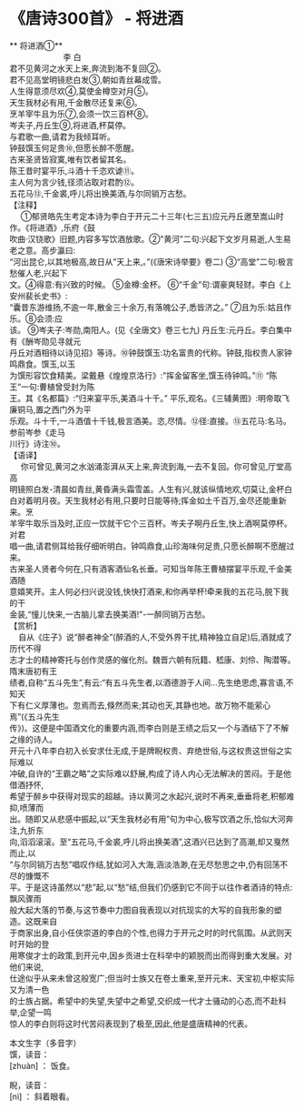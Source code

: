 # 《唐诗300首》 - 将进酒

** 将进酒①**  
                        李 白  
君不见黄河之水天上来,奔流到海不复回②。  
君不见高堂明镜悲白发③,朝如青丝幕成雪。  
人生得意须尽欢④,莫使金樽空对月⑤。  
天生我材必有用,千金散尽还复来⑥。  
烹羊宰牛且为乐⑦,会须一饮三百杯⑧。  
岑夫子,丹丘生⑨,将进酒,杯莫停。  
与君歌一曲,请君为我倾耳听。  
钟鼓馔玉何足贵⑩,但愿长醉不愿醒。  
古来圣贤皆寂寞,唯有饮者留其名。  
陈王昔时宴平乐,斗酒十千恣欢谑⑪。  
主人何为言少钱,径须沾取对君酌⑫。  
五花马⑬,千金裘,呼儿将出换美酒,与尔同销万古愁。  
【注释】  
     ①郁贤皓先生考定本诗为李白于开元二十三年(七三五)应元丹丘邀至嵩山时作。《将进酒》,乐府《鼓  
吹曲·汉铙歌》旧题,内容多写饮酒放歌。②"黄河”二句:兴起下文岁月易逝,人生易老之意。高步瀛曰:  
“河出昆仑,以其地极高,故日从"天上来,。”(《唐宋诗举要》卷二) ③“高堂”二句:极言愁催人老,兴起下  
文。④得意:有兴致的时候。 ⑤金樽:金杯。 ⑥“千金”句:谓豪爽轻财。李白《上安州裴长史书》:  
“囊昔东游维扬,不逾一年,散金三十余万,有落魄公子,悉皆济之。” ⑦且为乐:姑且作乐。⑧会须:应  
该。 ⑨岑夫子:岑勋,南阳人。(见《全唐文》卷三七九) 丹丘生:元丹丘。李白集中有《酬岑勋见寻就元  
丹丘对酒相待以诗见招》等诗。⑩钟鼓馔玉:功名富贵的代称。钟鼓,指权贵人家钟鸣鼎食。馔玉,以玉  
为馔形容饮食精美。梁戴悬《煌煌京洛行》:"挥金留客坐,馔玉待钟鸣。”⑪ “陈王”一句:曹植曾受封为陈  
王。其《名都篇》:“归来宴平乐,美酒斗十千。” 平乐,观名。《三辅黄图》:明帝取飞廉铜马,置之西门外为平  
乐观。斗十千,一斗酒值十千钱,极言酒美。恣,尽情。⑫径:直接。⑬五花马:名马。参前岑参《走马  
川行》诗注⑩。  
【语译】  
     你可曾见,黄河之水汹涌澎湃从天上来,奔流到海,一去不复回。你可曾见,厅堂高高  
明镜照白发-清晨如青丝,黄昏满头霜雪盖。人生有兴,就该纵情地欢,切莫让,金杯白  
白对着明月夜。天生我材必有用,只要时日能等待;挥金如土千百万,金尽还能重新来。烹  
羊宰牛取乐当及时,正应一饮就干它个三百杯。岑夫子啊丹丘生,快上酒啊莫停杯。对君  
唱一曲,请君侧耳给我仔细听明白。钟鸣鼎食,山珍海味何足贵,只愿长醉啊不愿醒过来。  
古来圣人贤者今何在,只有酒客酒仙名长垂。可知当年陈王曹植摆宴平乐观,千金美酒随  
意嬉笑开。主人何必扫兴说没钱,快快打酒来,和你再举杯!牵来我的五花马,脱下我的干  
金装,“憧儿快来,一古脑儿拿去换美酒!"-一醉同销万古愁。  
【赏析】  
    自从《庄子》说“醉者神全”(醉酒的人,不受外界干扰,精神独立自足)后,酒就成了历代不得  
志才士的精神寄托与创作灵感的催化剂。魏晋六朝有阮籍、嵇康、刘伶、陶潜等。隋末唐初有王  
绩者,自称“五斗先生”,有云:“有五斗先生者,以酒德游于人间…先生绝思虑,寡言语,不知天  
下有仁义厚薄也。忽焉而去,倏然而来;其动也天,其静也地。故万物不能萦心焉”(《五斗先生  
传》)。这便是中国酒文化的重要内涵,而李白则是王绩之后又一个与酒结下了不解之缘的诗人。  
开元十八年李白初入长安求仕无成,于是牌睨权贵、弃绝世俗,与这权贵这世俗之实际难以  
冲破,自许的“王霸之略”之实际难以舒展,构成了诗人内心无法解决的苦闷。于是他借酒抒怀,  
希望于醉乡中获得对现实的超越。诗以黄河之水起兴,说时不再来,垂垂将老,积郁难抑,喷薄而  
出。随即又从悲感中振起,以“天生我材必有用”句为中心,极写饮酒之乐,恰似大河奔注,九折东  
向,滔滔滚滚。至“五花马,千金裘,呼儿将出换美酒”,这酒兴已达到了高潮,却又戛然而止,以  
“与尔同销万古愁”唱叹作结,犹如河入大海,涵淡浩渺,在无尽愁思之中,仍有回荡不尽的慷慨不  
平。于是这诗虽然以“悲”起,以“愁”结,但我们仍感到它不同于以往作者酒诗的特点:飘风骤雨  
般大起大落的节奏,与这节奏中力图自我表现以对抗现实的大写的自我形象的塑造。这既来自  
于商家出身,自小任侠崇道的李白的个性,也得力于开元之时的时代氛围。从武则天时开始的登  
用寒俊才士的政策,到开元中,因乡贡进士在科举中的颖脱而出而得到重大发展。对他们来说,  
仕途似乎从来未曾这般宽广;但当时士族又在卷土重来,至开元末、天宝初,中枢实际又为清一色  
的士族占据。希望中的失望,失望中之希望,交织成一代才士骚动的心态,而不赴科举,企望一鸣  
惊人的李白则将这时代苦闷表现到了极至,因此,他是盛唐精神的代表。

本文生字（多音字）  
馔，读音：  
[zhuàn] ： 饭食。

睨，读音：  
[nì] ： 斜着眼看。

